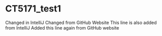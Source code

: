 # CT5171_test1
Changed in IntelliJ
Changed from GitHub Website
This line is also added from IntelliJ
Added this line again from GitHub website
